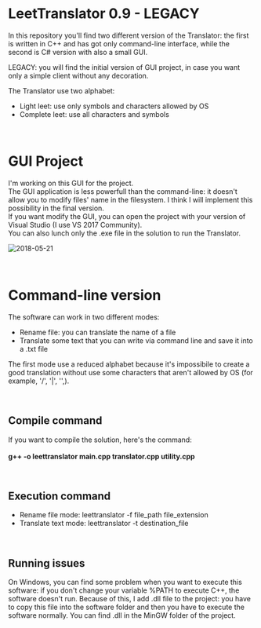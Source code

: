 <h1>LeetTranslator 0.9 - LEGACY</h1>

In this repository you'll find two different version of the Translator: the first is written in C++ and has got only command-line interface, while the second is C# version with also a small GUI.

LEGACY: you will find the initial version of GUI project, in case you want only a simple client without any decoration.

The Translator use two alphabet:
<ul>
	<li>Light leet: use only symbols and characters allowed by OS</li>
	<li>Complete leet: use all characters and symbols</li>
</ul>

<br/>

<h1>GUI Project</h1>

I'm working on this GUI for the project.<br/>
The GUI application is less powerfull than the command-line: it doesn't allow you to modify files' name in the filesystem. I think I will implement this possibility in the final version. <br/>
If you want modify the GUI, you can open the project with your version of Visual Studio (I use VS 2017 Community).<br/>
You can also lunch only the .exe file in the solution to run the Translator.

![2018-05-21](https://user-images.githubusercontent.com/25732860/40309278-366426ee-5d09-11e8-85f5-3c5598e2f6b8.png)


<br/>

<h1>Command-line version</h1>

The software can work in two different modes: 
<ul>
	<li>Rename file: you can translate the name of a file</li>
	<li>Translate some text that you can write via command line and save it into a .txt file</li>
</ul>

The first mode use a reduced alphabet because it's impossibile to create a good translation without use some characters that aren't allowed by OS (for example, '/', '|', '\',).

<br/>

<h2>Compile command</h2>

If you want to compile the solution, here's the command:<br/><br/>
	<b>g++ -o leettranslator main.cpp translator.cpp utility.cpp</b>
	
<br/>

<h2>Execution command</h2>
<ul>
	<li>Rename file mode: leettranslator -f file_path file_extension</li>
	<li>Translate text mode: leettranslator -t destination_file</li>
</ul>

<br/>

<h2>Running issues</h2>

On Windows, you can find some problem when you want to execute this software: if you don't change your variable %PATH to execute C++, the software doesn't run.
Because of this, I add .dll file to the project: you have to copy this file into the software folder and then you have to execute the software normally.
You can find .dll in the MinGW folder of the project.
